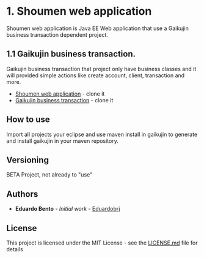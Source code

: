 # 1. Shoumen web application

Shoumen web application is Java EE Web application that use a Gaikujin business transaction dependent project.

## 1.1 Gaikujin business transaction.

Gaikujin business transaction that project only have business classes and it will provided simple actions like create account, client, transaction and more.

* [Shoumen web application](https://github.com/eduardobento2/shoumen) - clone it
* [Gaikujin business transaction](https://github.com/eduardobento2/gaikujin) - clone it

## How to use

Import all projects your eclipse and use maven install in gaikujin to generate and install gaikujin in your maven repository.

## Versioning
 BETA Project, not already to "use"
 
## Authors

* **Eduardo Bento** - *Initial work* - [Eduardobrj](https://github.com/eduardobento2)

## License

This project is licensed under the MIT License - see the [LICENSE.md](LICENSE.md) file for details